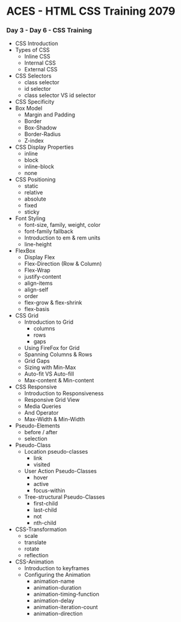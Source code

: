 # ACES - HTML CSS Training 2079

### Day 3 - Day 6 - CSS Training
- CSS Introduction
- Types of CSS
    - Inline CSS
    - Internal CSS
    - External CSS
- CSS Selectors
    - class selector
    - id selector
    - class selector VS id selector
- CSS Specificity
- Box Model
    - Margin and Padding
    - Border
    - Box-Shadow
    - Border-Radius
    - Z-index
- CSS Display Properties
    - inline
    - block 
    - inline-block
    - none
- CSS Positioning
    - static
    - relative
    - absolute
    - fixed 
    - sticky
- Font Styling
    - font-size, family, weight, color
    - font-family fallback
    - Introduction to em & rem units
    - line-height
- FlexBox
    - Display Flex
    - Flex-Direction (Row & Column)
    - Flex-Wrap
    - justify-content
    - align-items
    - align-self
    - order
    - flex-grow & flex-shrink
    - flex-basis
- CSS Grid
    - Introduction to Grid
        - columns
        - rows
        - gaps
    - Using FireFox for Grid
    - Spanning Columns & Rows
    - Grid Gaps
    - Sizing with Min-Max
    - Auto-fit VS Auto-fill
    - Max-content & Min-content
- CSS Responsive
    - Introduction to Responsiveness
    - Responsive Grid View
    - Media Queries
    - And Operator
    - Max-Width & Min-Width
- Pseudo-Elements
    - before / after
    - selection
- Pseudo-Class
    - Location pseudo-classes
        - link
        - visited
    - User Action Pseudo-Classes
        - hover
        - active
        - focus-within
    - Tree-structural Pseudo-Classes
        - first-child
        - last-child
        - not
        - nth-child
- CSS-Transformation
    - scale
    - translate
    - rotate
    - reflection    
- CSS-Animation
    - Introduction to keyframes
    - Configuring the Animation        
        - animation-name
        - animation-duration
        - animation-timing-function
        - animation-delay
        - animation-iteration-count
        - animation-direction